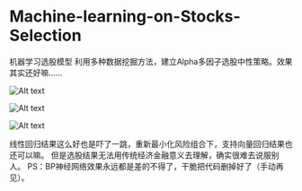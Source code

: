 # Machine-learning-on-Stocks-Selection
机器学习选股模型
利用多种数据挖掘方法，建立Alpha多因子选股中性策略。效果其实还好嘛……

![Alt text](https://raw.githubusercontent.com/pyhong/Machine-learning-on-Stocks-Selection/master/Pics/EqualWeighted.png)

![Alt text](https://raw.githubusercontent.com/pyhong/Machine-learning-on-Stocks-Selection/master/Pics/EqualWeighted2.png)

![Alt text](https://raw.githubusercontent.com/pyhong/Machine-learning-on-Stocks-Selection/master/Pics/MWeighted.png)

线性回归结果这么好也是吓了一跳，重新最小化风险组合下，支持向量回归结果也还可以嘛。
但是选股结果无法用传统经济金融意义去理解，确实很难去说服别人。
PS：BP神经网络效果永远都是差的不得了，干脆把代码删掉好了（手动再见）。
